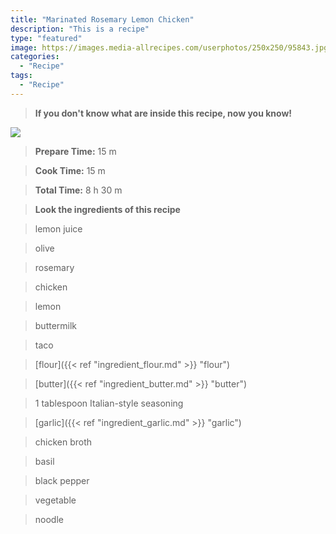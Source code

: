 ```yaml
---
title: "Marinated Rosemary Lemon Chicken"
description: "This is a recipe"
type: "featured"
image: https://images.media-allrecipes.com/userphotos/250x250/95843.jpg
categories: 
  - "Recipe"
tags: 
  - "Recipe"
---
```



>**If you don't know what are inside this recipe, now you know!**

![](../images/Recipes-Banner.jpg)
> **Prepare Time:** 15 m


> **Cook Time:** 15 m


> **Total Time:** 8 h 30 m

> **Look the ingredients of this recipe**

> lemon juice

> olive

> rosemary

> chicken

> lemon

> buttermilk

> taco

> [flour]({{< ref "ingredient_flour.md" >}} "flour")

> [butter]({{< ref "ingredient_butter.md" >}} "butter")

> 1 tablespoon Italian-style seasoning

> [garlic]({{< ref "ingredient_garlic.md" >}} "garlic")

> chicken broth

> basil

> black pepper

> vegetable

> noodle

